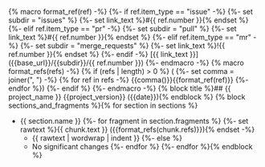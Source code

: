 {% macro format_ref(ref) -%}
    {%- if ref.item_type == "issue" -%}
        {%- set subdir = "issues" %}
        {%- set link_text %}#{{ ref.number }}{% endset %}
    {%- elif ref.item_type == "pr" -%}
        {%- set subdir = "pull" %}
        {%- set link_text %}#{{ ref.number }}{% endset %}
    {%- elif ref.item_type == "mr" -%}
        {%- set subdir = "merge_requests" %}
        {%- set link_text %}!{{ ref.number }}{% endset %}
    {%- endif -%}
[{{ link_text }}]({{base_url}}/{{subdir}}/{{ ref.number }})
{%- endmacro -%}
{% macro format_refs(refs) -%}
    {% if (refs | length) > 0 %} (
        {%- set comma = joiner(", ") -%}
        {% for ref in refs -%}
            {{comma()}}{{format_ref(ref)}}
        {%- endfor %})
    {%- endif %}
{%- endmacro -%}
{% block title %}## {{ project_name }} {{project_version}} ({{date}}){% endblock %}
{% block sections_and_fragments %}{% for section in sections %}
- {{ section.name }}
{%- for fragment in section.fragments %}
{%- set rawtext %}{{ chunk.text }} ({{format_refs(chunk.refs)}}){% endset -%}
  - {{ rawtext | wordwrap | indent }}
{%- else %}
  - No significant changes
{%- endfor %}
{%- endfor %}{% endblock %}
